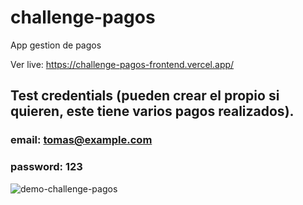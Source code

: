 # challenge-pagos
App gestion de pagos

Ver live: https://challenge-pagos-frontend.vercel.app/

## Test credentials (pueden crear el propio si quieren, este tiene varios pagos realizados).
### email: tomas@example.com
### password: 123


![demo-challenge-pagos](https://github.com/EzequiasCalvo/challenge-pagos/assets/57358923/a386dd40-0d10-4fb3-84b7-69a29f081b1f)

